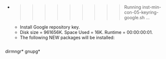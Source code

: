 * >>>>>>>>> Running inst-min-con-05-keyring-google.sh ...
  * Install Google repository key.
  * Disk size = 961656K. Space Used = 16K. Runtime = 00:00:00:01.
  * The following NEW packages will be installed:
  ```bash
dirmngr* gnupg*
  ```
